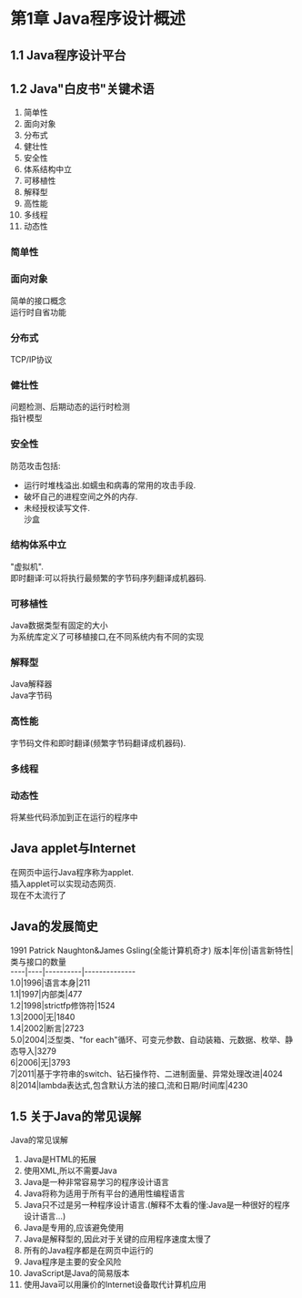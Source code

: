 # 第1章 Java程序设计概述  
## 1.1 Java程序设计平台  
## 1.2 Java"白皮书"关键术语  
1. 简单性  
2. 面向对象  
3. 分布式  
4. 健壮性  
5. 安全性  
6. 体系结构中立  
7. 可移植性  
8. 解释型  
9. 高性能  
10. 多线程  
11. 动态性  
### 简单性  
### 面向对象  
简单的接口概念  
运行时自省功能  
### 分布式  
TCP/IP协议  
### 健壮性  
问题检测、后期动态的运行时检测  
指针模型  
### 安全性  
防范攻击包括:   
- 运行时堆栈溢出.如蠕虫和病毒的常用的攻击手段.  
- 破坏自己的进程空间之外的内存.  
- 未经授权读写文件.  
沙盒  
### 结构体系中立  
"虚拟机".  
即时翻译:可以将执行最频繁的字节码序列翻译成机器码.  
### 可移植性  
Java数据类型有固定的大小  
为系统库定义了可移植接口,在不同系统内有不同的实现  
### 解释型  
Java解释器  
Java字节码  
### 高性能  
字节码文件和即时翻译(频繁字节码翻译成机器码).  
### 多线程  
### 动态性  
将某些代码添加到正在运行的程序中  
## Java applet与Internet  
在网页中运行Java程序称为applet.  
插入applet可以实现动态网页.  
现在不太流行了  
## Java的发展简史  
1991 Patrick Naughton&James Gsling(全能计算机奇才)
版本|年份|语言新特性|类与接口的数量  
----|----|----------|--------------  
1.0|1996|语言本身|211  
1.1|1997|内部类|477  
1.2|1998|strictfp修饰符|1524  
1.3|2000|无|1840  
1.4|2002|断言|2723  
5.0|2004|泛型类、"for each"循环、可变元参数、自动装箱、元数据、枚举、静态导入|3279  
6|2006|无|3793  
7|2011|基于字符串的switch、钻石操作符、二进制面量、异常处理改进|4024  
8|2014|lambda表达式,包含默认方法的接口,流和日期/时间库|4230  
## 1.5 关于Java的常见误解  
Java的常见误解  
1. Java是HTML的拓展  
2. 使用XML,所以不需要Java  
3. Java是一种非常容易学习的程序设计语言  
4. Java将称为适用于所有平台的通用性编程语言  
5. Java只不过是另一种程序设计语言.(解释不太看的懂:Java是一种很好的程序设计语言...)  
6. Java是专用的,应该避免使用  
7. Java是解释型的,因此对于关键的应用程序速度太慢了  
8. 所有的Java程序都是在网页中运行的  
9. Java程序是主要的安全风险  
10. JavaScript是Java的简易版本  
11. 使用Java可以用廉价的Internet设备取代计算机应用  


